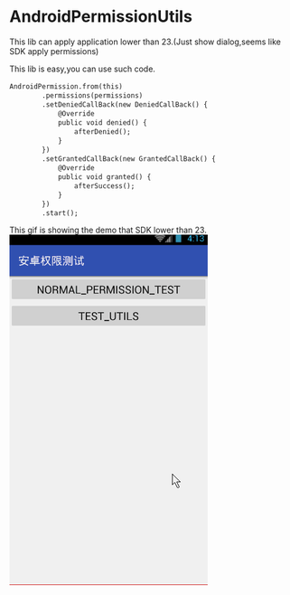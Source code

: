 # AndroidPermissionUtils
This lib can apply application lower than 23.(Just show dialog,seems like SDK apply permissions)

This lib is easy,you can use such code.
```
AndroidPermission.from(this)
        .permissions(permissions)
        .setDeniedCallBack(new DeniedCallBack() {
            @Override
            public void denied() {
                afterDenied();
            }
        })
        .setGrantedCallBack(new GrantedCallBack() {
            @Override
            public void granted() {
                afterSuccess();
            }
        })
        .start();
```
 This gif is showing the demo that SDK lower than 23.
![image](https://github.com/yinkaiwen/AndroidPermissionUtils/raw/master/test.gif)
